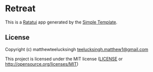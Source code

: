 # Retreat

This is a [Ratatui] app generated by the [Simple Template].

[Ratatui]: https://ratatui.rs
[Simple Template]: https://github.com/ratatui/templates/tree/main/simple

## License

Copyright (c) matthewteelucksingh <teelucksingh.matthew1@gmail.com>

This project is licensed under the MIT license ([LICENSE] or <http://opensource.org/licenses/MIT>)

[LICENSE]: ./LICENSE
